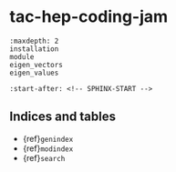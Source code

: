 # tac-hep-coding-jam

```{toctree}
:maxdepth: 2
installation
module
eigen_vectors
eigen_values
```

```{include} ../README.rst
:start-after: <!-- SPHINX-START -->
```

## Indices and tables

- {ref}`genindex`
- {ref}`modindex`
- {ref}`search`
